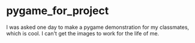 # pygame_for_project
I was asked one day to make a pygame demonstration for my classmates, which is cool. I can't get the images to work for the life of me.
